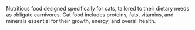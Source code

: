 Nutritious food designed specifically for cats, tailored to their dietary needs as obligate carnivores. Cat food includes proteins, fats, vitamins, and minerals essential for their growth, energy, and overall health.